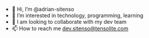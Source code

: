 - 👋 Hi, I’m @adrian-sitenso
- 👀 I’m interested in technology, programming, learning
- 💞️ I am looking to collaborate with my dev team
- 📫 How to reach me dev.sitenso@tensolite.com

<!---
adrian-sitenso/adrian-sitenso is a ✨ special ✨ repository because its `README.md` (this file) appears on your GitHub profile.
You can click the Preview link to take a look at your changes.
--->
